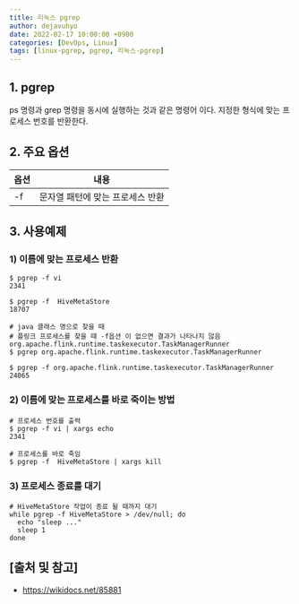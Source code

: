 ```yaml
---
title: 리눅스 pgrep
author: dejavuhyo
date: 2022-02-17 10:00:00 +0900
categories: [DevOps, Linux]
tags: [linux-pgrep, pgrep, 리눅스-pgrep]
---
```


## 1. pgrep
ps 명령과 grep 명령을 동시에 실행하는 것과 같은 명령어 이다. 지정한 형식에 맞는 프로세스 번호를 반환한다.

## 2. 주요 옵션

| 옵션 | 내용 |
|-----|-----|
| -f | 문자열 패턴에 맞는 프로세스 반환 |

## 3. 사용예제

### 1) 이름에 맞는 프로세스 반환

```shell
$ pgrep -f vi
2341

$ pgrep -f  HiveMetaStore
18707

# java 클래스 명으로 찾을 때 
# 플링크 프로세스를 찾을 때 -f옵션 이 없으면 결과가 나타나지 않음 org.apache.flink.runtime.taskexecutor.TaskManagerRunner
$ pgrep org.apache.flink.runtime.taskexecutor.TaskManagerRunner

$ pgrep -f org.apache.flink.runtime.taskexecutor.TaskManagerRunner
24065
```

### 2) 이름에 맞는 프로세스를 바로 죽이는 방법

```shell
# 프로세스 번호를 출력
$ pgrep -f vi | xargs echo
2341

# 프로세스를 바로 죽임 
$ pgrep -f  HiveMetaStore | xargs kill
```

### 3) 프로세스 종료를 대기

```shell
# HiveMetaStore 작업이 종료 될 때까지 대기
while pgrep -f HiveMetaStore > /dev/null; do
  echo "sleep ..."
  sleep 1
done
```

## [출처 및 참고]
* <https://wikidocs.net/85881>
